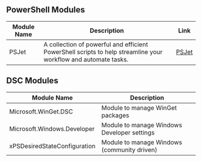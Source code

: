 ## PowerShell Modules

| Module Name | Description                                                                                                    | Link                                                      |
| ----------- | -------------------------------------------------------------------------------------------------------------- | --------------------------------------------------------- |
| PSJet       | A collection of powerful and efficient PowerShell scripts to help streamline your workflow and automate tasks. | [PSJet](https://www.powershellgallery.com/packages/PSJet) |

## DSC Modules

| Module Name                  | Description                                 |
| ---------------------------- | ------------------------------------------- |
| Microsoft.WinGet.DSC         | Module to manage WinGet packages            |
| Microsoft.Windows.Developer  | Module to manage Windows Developer settings |
| xPSDesiredStateConfiguration | Module to manage Windows (community driven) |
